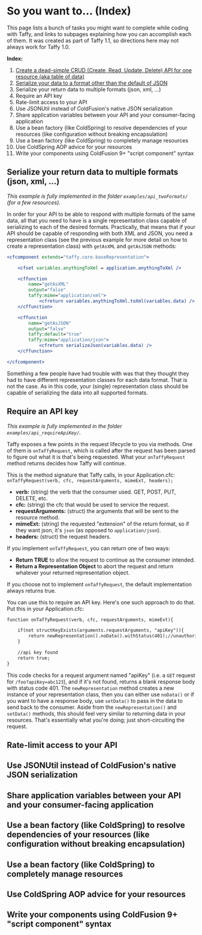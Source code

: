 # So you want to... (Index)

This page lists a bunch of tasks you might want to complete while coding with Taffy, and links to subpages explaining how you can accomplish each of them. It was created as part of Taffy 1.1, so directions here may not always work for Taffy 1.0.

**Index:**

1. [Create a dead-simple CRUD (Create, Read, Update, Delete) API for one resource (aka table of data)](https://github.com/atuttle/Taffy/wiki/So-you-want-to:-Create-a-dead-simple-CRUD-API)
1. [Serialize your data to a format other than the default of JSON](https://github.com/atuttle/Taffy/wiki/So-you-want-to:-Serialize-data-to-a-different-data-type)
1. Serialize your return data to multiple formats (json, xml, ...)
1. Require an API key
1. Rate-limit access to your API
1. Use JSONUtil instead of ColdFusion's native JSON serialization
1. Share application variables between your API and your consumer-facing application
1. Use a bean factory (like ColdSpring) to resolve dependencies of your resources (like configuration without breaking encapsulation)
1. Use a bean factory (like ColdSpring) to completely manage resources
1. Use ColdSpring AOP advice for your resources
1. Write your components using ColdFusion 9+ "script component" syntax


## Serialize your return data to multiple formats (json, xml, ...)

_This example is fully implemented in the folder `examples/api_twoFormats/` (for a few resources)._

In order for your API to be able to respond with multiple formats of the same data, all that you need to have is a single representation class capable of serializing to each of the desired formats. Practically, that means that if your API should be capable of responding with both XML and JSON, you need a representation class (see the previous example for more detail on how to create a representation class) with `getAsXML` and `getAsJSON` methods:

```cfm
<cfcomponent extends="taffy.core.baseRepresentation">

	<cfset variables.anythingToXml = application.anythingToXml />

	<cffunction
		name="getAsXML"
		output="false"
		taffy:mime="application/xml">
			<cfreturn variables.anythingToXml.toXml(variables.data) />
	</cffunction>

	<cffunction
		name="getAsJSON"
		output="false"
		taffy:default="true"
		taffy:mime="application/json">
			<cfreturn serializeJson(variables.data) />
	</cffunction>

</cfcomponent>
```

Something a few people have had trouble with was that they thought they had to have different representation classes for each data format. That is not the case. As in this code, your (single) representation class should be capable of serializing the data into all supported formats.

## Require an API key

_This example is fully implemented in the folder `examples/api_requireApiKey/`._

Taffy exposes a few points in the request lifecycle to you via methods. One of them is `onTaffyRequest`, which is called after the request has been parsed to figure out what it is that's being requested. What your `onTaffyRequest` method returns decides how Taffy will continue.

This is the method signature that Taffy calls, in your Application.cfc: `onTaffyRequest(verb, cfc, requestArguments, mimeExt, headers);`

* **verb:** (string) the verb that the consumer used. GET, POST, PUT, DELETE, etc.
* **cfc:** (string) the cfc that would be used to service the request.
* **requestArguments:** (struct) the arguments that will be sent to the resource method.
* **mimeExt:** (string) the requested "extension" of the return format, so if they want json, it's `json` (as opposed to `application/json`).
* **headers:** (struct) the request headers.

If you implement `onTaffyRequest`, you can return one of two ways:

* **Return TRUE** to allow the request to continue as the consumer intended.
* **Return a Representation Object** to abort the request and return whatever your returned representation object.

If you choose not to implement `onTaffyRequest`, the default implementation always returns true.

You can use this to require an API key. Here's one such approach to do that. Put this in your Application.cfc:

```cfm
function onTaffyRequest(verb, cfc, requestArguments, mimeExt){

	if(not structKeyExists(arguments.requestArguments, "apiKey")){
		return newRepresentation().noData().withStatus(401);//unauthorized because they haven't included their API key
	}

	//api key found
	return true;
}
```

This code checks for a request argument named "apiKey" (i.e. a `GET` request for `/foo?apiKey=abc123`), and if it's not found, returns a blank response body with status code 401. The `newRepresentation` method creates a new instance of your representation class, then you can either use `noData()` or if you want to have a response body, use `setData()` to pass in the data to send back to the consumer. Aside from the `newRepresentation()` and `setData()` methods, this should feel very similar to returning data in your resources. That's essentially what you're doing; just short-circuiting the request.

## Rate-limit access to your API



## Use JSONUtil instead of ColdFusion's native JSON serialization



## Share application variables between your API and your consumer-facing application



## Use a bean factory (like ColdSpring) to resolve dependencies of your resources (like configuration without breaking encapsulation)



## Use a bean factory (like ColdSpring) to completely manage resources



## Use ColdSpring AOP advice for your resources



## Write your components using ColdFusion 9+ "script component" syntax
